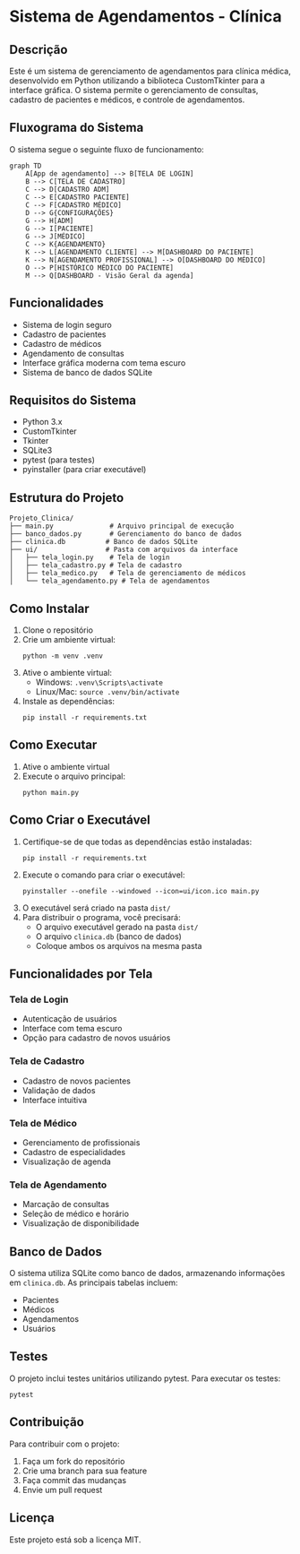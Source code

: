 # Sistema de Agendamentos - Clínica

## Descrição
Este é um sistema de gerenciamento de agendamentos para clínica médica, desenvolvido em Python utilizando a biblioteca CustomTkinter para a interface gráfica. O sistema permite o gerenciamento de consultas, cadastro de pacientes e médicos, e controle de agendamentos.

## Fluxograma do Sistema
O sistema segue o seguinte fluxo de funcionamento:

```mermaid
graph TD
    A[App de agendamento] --> B[TELA DE LOGIN]
    B --> C[TELA DE CADASTRO]
    C --> D[CADASTRO ADM]
    C --> E[CADASTRO PACIENTE]
    C --> F[CADASTRO MÉDICO]
    D --> G{CONFIGURAÇÕES}
    G --> H[ADM]
    G --> I[PACIENTE]
    G --> J[MÉDICO]
    C --> K{AGENDAMENTO}
    K --> L[AGENDAMENTO CLIENTE] --> M[DASHBOARD DO PACIENTE]
    K --> N[AGENDAMENTO PROFISSIONAL] --> O[DASHBOARD DO MÉDICO]
    O --> P[HISTÓRICO MÉDICO DO PACIENTE]
    M --> Q[DASHBOARD - Visão Geral da agenda]
```

## Funcionalidades
- Sistema de login seguro
- Cadastro de pacientes
- Cadastro de médicos
- Agendamento de consultas
- Interface gráfica moderna com tema escuro
- Sistema de banco de dados SQLite

## Requisitos do Sistema
- Python 3.x
- CustomTkinter
- Tkinter
- SQLite3
- pytest (para testes)
- pyinstaller (para criar executável)

## Estrutura do Projeto
```
Projeto_Clinica/
├── main.py              # Arquivo principal de execução
├── banco_dados.py       # Gerenciamento do banco de dados
├── clinica.db          # Banco de dados SQLite
├── ui/                 # Pasta com arquivos da interface
│   ├── tela_login.py    # Tela de login
│   ├── tela_cadastro.py # Tela de cadastro
│   ├── tela_medico.py   # Tela de gerenciamento de médicos
│   └── tela_agendamento.py # Tela de agendamentos
```

## Como Instalar
1. Clone o repositório
2. Crie um ambiente virtual:
   ```
   python -m venv .venv
   ```
3. Ative o ambiente virtual:
   - Windows: `.venv\Scripts\activate`
   - Linux/Mac: `source .venv/bin/activate`
4. Instale as dependências:
   ```
   pip install -r requirements.txt
   ```

## Como Executar
1. Ative o ambiente virtual
2. Execute o arquivo principal:
   ```
   python main.py
   ```

## Como Criar o Executável
1. Certifique-se de que todas as dependências estão instaladas:
   ```
   pip install -r requirements.txt
   ```
2. Execute o comando para criar o executável:
   ```
   pyinstaller --onefile --windowed --icon=ui/icon.ico main.py
   ```
3. O executável será criado na pasta `dist/`
4. Para distribuir o programa, você precisará:
   - O arquivo executável gerado na pasta `dist/`
   - O arquivo `clinica.db` (banco de dados)
   - Coloque ambos os arquivos na mesma pasta

## Funcionalidades por Tela

### Tela de Login
- Autenticação de usuários
- Interface com tema escuro
- Opção para cadastro de novos usuários

### Tela de Cadastro
- Cadastro de novos pacientes
- Validação de dados
- Interface intuitiva

### Tela de Médico
- Gerenciamento de profissionais
- Cadastro de especialidades
- Visualização de agenda

### Tela de Agendamento
- Marcação de consultas
- Seleção de médico e horário
- Visualização de disponibilidade

## Banco de Dados
O sistema utiliza SQLite como banco de dados, armazenando informações em `clinica.db`. As principais tabelas incluem:
- Pacientes
- Médicos
- Agendamentos
- Usuários

## Testes
O projeto inclui testes unitários utilizando pytest. Para executar os testes:
```
pytest
```

## Contribuição
Para contribuir com o projeto:
1. Faça um fork do repositório
2. Crie uma branch para sua feature
3. Faça commit das mudanças
4. Envie um pull request

## Licença
Este projeto está sob a licença MIT.

